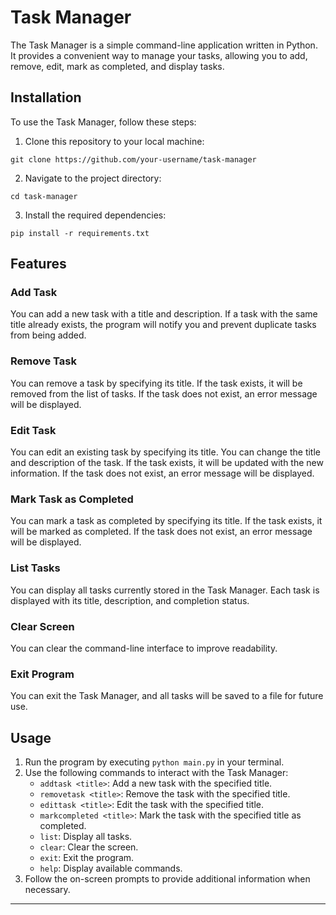 # Task Manager

The Task Manager is a simple command-line application written in Python. It provides a convenient way to manage your tasks, allowing you to add, remove, edit, mark as completed, and display tasks.

## Installation

To use the Task Manager, follow these steps:

1. Clone this repository to your local machine:

```git clone https://github.com/your-username/task-manager```

2. Navigate to the project directory:

```cd task-manager```

3. Install the required dependencies:

```pip install -r requirements.txt```

## Features

### Add Task
You can add a new task with a title and description. If a task with the same title already exists, the program will notify you and prevent duplicate tasks from being added.

### Remove Task
You can remove a task by specifying its title. If the task exists, it will be removed from the list of tasks. If the task does not exist, an error message will be displayed.

### Edit Task
You can edit an existing task by specifying its title. You can change the title and description of the task. If the task exists, it will be updated with the new information. If the task does not exist, an error message will be displayed.

### Mark Task as Completed
You can mark a task as completed by specifying its title. If the task exists, it will be marked as completed. If the task does not exist, an error message will be displayed.

### List Tasks
You can display all tasks currently stored in the Task Manager. Each task is displayed with its title, description, and completion status.

### Clear Screen
You can clear the command-line interface to improve readability.

### Exit Program
You can exit the Task Manager, and all tasks will be saved to a file for future use.

## Usage

1. Run the program by executing `python main.py` in your terminal.
2. Use the following commands to interact with the Task Manager:
   - `addtask <title>`: Add a new task with the specified title.
   - `removetask <title>`: Remove the task with the specified title.
   - `edittask <title>`: Edit the task with the specified title.
   - `markcompleted <title>`: Mark the task with the specified title as completed.
   - `list`: Display all tasks.
   - `clear`: Clear the screen.
   - `exit`: Exit the program.
   - `help`: Display available commands.
3. Follow the on-screen prompts to provide additional information when necessary.

---

